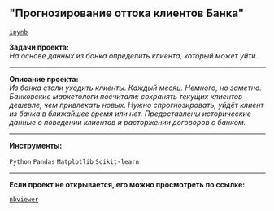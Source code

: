 ## "Прогнозирование оттока клиентов Банка"
[`ipynb`](https://github.com/mike2023-ml/Portfolio/blob/main/Сustomer%20behavior/Сustomer%20behavior.ipynb)  

**Задачи проекта:**  
*На основе данных из банка определить клиента, который может уйти.*

***

**Описание проекта:**  
*Из банка стали уходить клиенты. Каждый месяц. Немного, но заметно. Банковские маркетологи посчитали: сохранять текущих клиентов дешевле, чем привлекать новых.
Нужно спрогнозировать, уйдёт клиент из банка в ближайшее время или нет. Предоставлены исторические данные о поведении клиентов и расторжении договоров с банком.*
    
***
    
**Инструменты:**  

`Python` `Pandas` `Matplotlib` `Scikit-learn`

***

**Если проект не открывается, его можно просмотреть по ссылке:**  

[`nbviewer`](https://nbviewer.org/github/mike2023-ml/Portfolio/blob/main/Сustomer%20behavior/Сustomer%20behavior.ipynb)    
</div>
